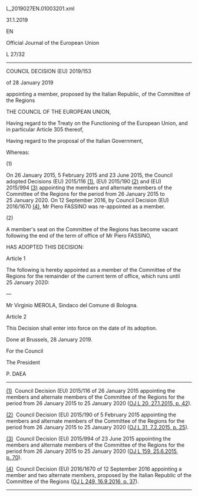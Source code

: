   L\_2019027EN.01003201.xml

  

31.1.2019   

EN

Official Journal of the European Union

L 27/32

* * *

COUNCIL DECISION (EU) 2019/153

of 28 January 2019

appointing a member, proposed by the Italian Republic, of the Committee of the Regions

THE COUNCIL OF THE EUROPEAN UNION,

Having regard to the Treaty on the Functioning of the European Union, and in particular Article 305 thereof,

Having regard to the proposal of the Italian Government,

Whereas:

  

(1)

On 26 January 2015, 5 February 2015 and 23 June 2015, the Council adopted Decisions (EU) 2015/116 [(1)](#ntr1-L_2019027EN.01003201-E0001), (EU) 2015/190 [(2)](#ntr2-L_2019027EN.01003201-E0002) and (EU) 2015/994 [(3)](#ntr3-L_2019027EN.01003201-E0003) appointing the members and alternate members of the Committee of the Regions for the period from 26 January 2015 to 25 January 2020. On 12 September 2016, by Council Decision (EU) 2016/1670 [(4)](#ntr4-L_2019027EN.01003201-E0004), Mr Piero FASSINO was re-appointed as a member.

  

(2)

A member's seat on the Committee of the Regions has become vacant following the end of the term of office of Mr Piero FASSINO,

HAS ADOPTED THIS DECISION:

Article 1

The following is hereby appointed as a member of the Committee of the Regions for the remainder of the current term of office, which runs until 25 January 2020:

  

—

Mr Virginio MEROLA, Sindaco del Comune di Bologna.

Article 2

This Decision shall enter into force on the date of its adoption.

Done at Brussels, 28 January 2019.

For the Council

The President

P. DAEA

* * *

[(1)](#ntc1-L_2019027EN.01003201-E0001)  Council Decision (EU) 2015/116 of 26 January 2015 appointing the members and alternate members of the Committee of the Regions for the period from 26 January 2015 to 25 January 2020 ([OJ L 20, 27.1.2015, p. 42](./../../../../legal-content/EN/AUTO/?uri=OJ:L:2015:020:TOC)).

[(2)](#ntc2-L_2019027EN.01003201-E0002)  Council Decision (EU) 2015/190 of 5 February 2015 appointing the members and alternate members of the Committee of the Regions for the period from 26 January 2015 to 25 January 2020 ([OJ L 31, 7.2.2015, p. 25](./../../../../legal-content/EN/AUTO/?uri=OJ:L:2015:031:TOC)).

[(3)](#ntc3-L_2019027EN.01003201-E0003)  Council Decision (EU) 2015/994 of 23 June 2015 appointing the members and alternate members of the Committee of the Regions for the period from 26 January 2015 to 25 January 2020 ([OJ L 159, 25.6.2015, p. 70](./../../../../legal-content/EN/AUTO/?uri=OJ:L:2015:159:TOC)).

[(4)](#ntc4-L_2019027EN.01003201-E0004)  Council Decision (EU) 2016/1670 of 12 September 2016 appointing a member and two alternate members, proposed by the Italian Republic of the Committee of the Regions ([OJ L 249, 16.9.2016, p. 37](./../../../../legal-content/EN/AUTO/?uri=OJ:L:2016:249:TOC)).

* * *